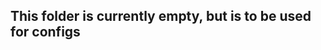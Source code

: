 <!--
SPDX-FileCopyrightText: 2022 The Aalto Grades Developers

SPDX-License-Identifier: MIT
-->
## This folder is currently empty, but is to be used for configs